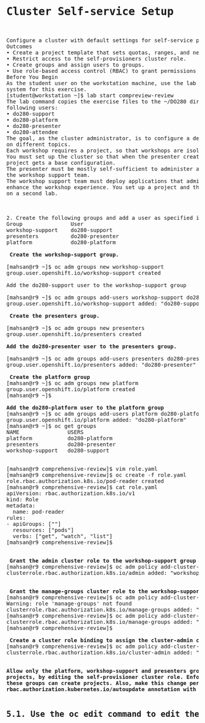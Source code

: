 <pre>
<h1>Cluster Self-service Setup   </h1>

Configure a cluster with default settings for self-service projects.
Outcomes
• Create a project template that sets quotas, ranges, and network policies.
• Restrict access to the self-provisioners cluster role.
• Create groups and assign users to groups.
• Use role-based access control (RBAC) to grant permissions to groups.
Before You Begin
As the student user on the workstation machine, use the lab command to prepare your
system for this exercise.
[student@workstation ~]$ lab start compreview-review
The lab command copies the exercise files to the ~/DO280 directory and creates the
following users:
• do280-support
• do280-platform
• do280-presenter
• do280-attendee
The goal, as the cluster administrator, is to configure a dedicated cluster to host workshops
on different topics.
Each workshop requires a project, so that workshops are isolated from each other.
You must set up the cluster so that when the presenter creates a workshop project, the
project gets a base configuration.
The presenter must be mostly self-sufficient to administer a workshop with little help from
the workshop support team.
The workshop support team must deploy applications that administer workshops and that
enhance the workshop experience. You set up a project and the applications for this purpose
on a second lab.



2. Create the following groups and add a user as specified in the following table.
Group 				User
workshop-support 	do280-support
presenters 			do280-presenter
platform 			do280-platform

<b> Create the workshop-support group. </b>

[mahsan@r9 ~]$ oc adm groups new workshop-support
group.user.openshift.io/workshop-support created

Add the do280-support user to the workshop-support group

[mahsan@r9 ~]$ oc adm groups add-users workshop-support do280-support
group.user.openshift.io/workshop-support added: "do280-support"

<b> Create the presenters group. </b>

[mahsan@r9 ~]$ oc adm groups new presenters
group.user.openshift.io/presenters created

<b>Add the do280-presenter user to the presenters group.</b>

[mahsan@r9 ~]$ oc adm groups add-users presenters do280-presenter
group.user.openshift.io/presenters added: "do280-presenter"

<b> Create the platform group </b>
[mahsan@r9 ~]$ oc adm groups new platform
group.user.openshift.io/platform created
[mahsan@r9 ~]$

<b>Add the do280-platform user to the platform group </b>
[mahsan@r9 ~]$ oc adm groups add-users platform do280-platform
group.user.openshift.io/platform added: "do280-platform"
[mahsan@r9 ~]$ oc get groups
NAME               USERS
platform           do280-platform
presenters         do280-presenter
workshop-support   do280-support


[mahsan@r9 comprehensive-review]$ vim role.yaml
[mahsan@r9 comprehensive-review]$ oc create -f role.yaml
role.rbac.authorization.k8s.io/pod-reader created
[mahsan@r9 comprehensive-review]$ cat role.yaml
apiVersion: rbac.authorization.k8s.io/v1
kind: Role
metadata:
  name: pod-reader
rules:
- apiGroups: [""]
  resources: ["pods"]
  verbs: ["get", "watch", "list"]
[mahsan@r9 comprehensive-review]$


<b> Grant the admin cluster role to the workshop-support group </b>
[mahsan@r9 comprehensive-review]$ oc adm policy add-cluster-role-to-group admin workshop-support
clusterrole.rbac.authorization.k8s.io/admin added: "workshop-support"


<b> Grant the manage-groups cluster role to the workshop-support group </b>
[mahsan@r9 comprehensive-review]$ oc adm policy add-cluster-role-to-group manage-groups workshop-support
Warning: role 'manage-groups' not found
clusterrole.rbac.authorization.k8s.io/manage-groups added: "workshop-support"
[mahsan@r9 comprehensive-review]$ oc adm policy add-cluster-role-to-group manage-groups workshop-support
clusterrole.rbac.authorization.k8s.io/manage-groups added: "workshop-support"
[mahsan@r9 comprehensive-review]$

<b> Create a cluster role binding to assign the cluster-admin cluster role to the platform group.</b>
[mahsan@r9 comprehensive-review]$ oc adm policy add-cluster-role-to-group cluster-admin platform
clusterrole.rbac.authorization.k8s.io/cluster-admin added: "platform"

<b>
Allow only the platform, workshop-support and presenters groups to create
projects, by editing the self-provisioner cluster role. Enforce that only users from
these groups can create projects. Also, make this change permanent by setting the
rbac.authorization.kubernetes.io/autoupdate annotation with the false value.</b>

<h2>5.1. Use the oc edit command to edit the self-provisioners cluster role binding. </h2>

</pre>

